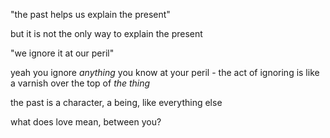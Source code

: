"the past helps us explain the present"

but it is not the only way to explain the present

"we ignore it at our peril"

yeah you ignore *anything* you know at your peril - the act of ignoring is like a varnish over the top of *the thing*

the past is a character, a being, like everything else

what does love mean, between you?
